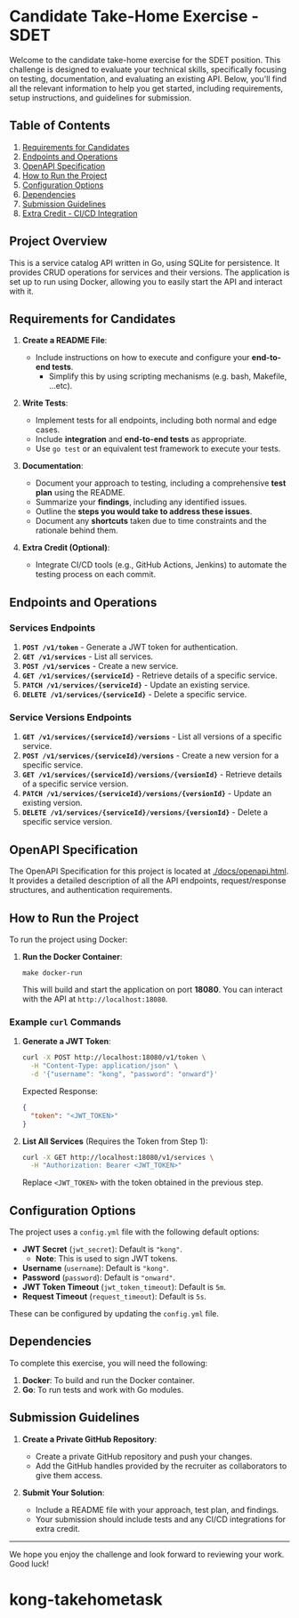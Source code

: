 # Candidate Take-Home Exercise - SDET

Welcome to the candidate take-home exercise for the SDET position. This challenge is designed to evaluate
your technical skills, specifically focusing on testing, documentation, and evaluating an existing API.
Below, you'll find all the relevant information to help you get started, including requirements, setup
instructions, and guidelines for submission.

## Table of Contents
1. [Requirements for Candidates](#requirements-for-candidates)
2. [Endpoints and Operations](#endpoints-and-operations)
3. [OpenAPI Specification](#openapi-specification)
4. [How to Run the Project](#how-to-run-the-project)
5. [Configuration Options](#configuration-options)
6. [Dependencies](#dependencies)
7. [Submission Guidelines](#submission-guidelines)
8. [Extra Credit - CI/CD Integration](#extra-credit---cicd-integration)

## Project Overview
This is a service catalog API written in Go, using SQLite for persistence. It provides CRUD operations
for services and their versions. The application is set up to run using Docker, allowing you to easily
start the API and interact with it.

## Requirements for Candidates

1. **Create a README File**:
   - Include instructions on how to execute and configure your **end-to-end tests**.
     - Simplify this by using scripting mechanisms (e.g. bash, Makefile, ...etc).

2. **Write Tests**:
   - Implement tests for all endpoints, including both normal and edge cases.
   - Include **integration** and **end-to-end tests** as appropriate.
   - Use `go test` or an equivalent test framework to execute your tests.

3. **Documentation**:
   - Document your approach to testing, including a comprehensive **test plan** using the README.
   - Summarize your **findings**, including any identified issues.
   - Outline the **steps you would take to address these issues**.
   - Document any **shortcuts** taken due to time constraints and the rationale behind them.

4. **Extra Credit (Optional)**:
   - Integrate CI/CD tools (e.g., GitHub Actions, Jenkins) to automate the testing process on each
     commit.

## Endpoints and Operations

### Services Endpoints
1. **`POST /v1/token`** - Generate a JWT token for authentication.
2. **`GET /v1/services`** - List all services.
3. **`POST /v1/services`** - Create a new service.
4. **`GET /v1/services/{serviceId}`** - Retrieve details of a specific service.
5. **`PATCH /v1/services/{serviceId}`** - Update an existing service.
6. **`DELETE /v1/services/{serviceId}`** - Delete a specific service.

### Service Versions Endpoints
1. **`GET /v1/services/{serviceId}/versions`** - List all versions of a specific service.
2. **`POST /v1/services/{serviceId}/versions`** - Create a new version for a specific service.
3. **`GET /v1/services/{serviceId}/versions/{versionId}`** - Retrieve details of a specific service
   version.
4. **`PATCH /v1/services/{serviceId}/versions/{versionId}`** - Update an existing version.
5. **`DELETE /v1/services/{serviceId}/versions/{versionId}`** - Delete a specific service version.

## OpenAPI Specification
The OpenAPI Specification for this project is located at
[./docs/openapi.html](./docs/openapi.html). It provides a detailed description of all the API
endpoints, request/response structures, and authentication requirements.

## How to Run the Project

To run the project using Docker:

1. **Run the Docker Container**:
   ```
   make docker-run
   ```
   This will build and start the application on port **18080**. You can interact with the API at
   `http://localhost:18080`.

### Example `curl` Commands

1. **Generate a JWT Token**:
   ```sh
   curl -X POST http://localhost:18080/v1/token \
     -H "Content-Type: application/json" \
     -d '{"username": "kong", "password": "onward"}'
   ```
   Expected Response:
   ```json
   {
     "token": "<JWT_TOKEN>"
   }
   ```

2. **List All Services** (Requires the Token from Step 1):
   ```sh
   curl -X GET http://localhost:18080/v1/services \
     -H "Authorization: Bearer <JWT_TOKEN>"
   ```
   Replace `<JWT_TOKEN>` with the token obtained in the previous step.

## Configuration Options

The project uses a `config.yml` file with the following default options:

- **JWT Secret** (`jwt_secret`): Default is `"kong"`.
  - **Note**: This is used to sign JWT tokens.
- **Username** (`username`): Default is `"kong"`.
- **Password** (`password`): Default is `"onward"`.
- **JWT Token Timeout** (`jwt_token_timeout`): Default is `5m`.
- **Request Timeout** (`request_timeout`): Default is `5s`.

These can be configured by updating the `config.yml` file.

## Dependencies

To complete this exercise, you will need the following:

1. **Docker**: To build and run the Docker container.
2. **Go**: To run tests and work with Go modules.

## Submission Guidelines

1. **Create a Private GitHub Repository**:
   - Create a private GitHub repository and push your changes.
   - Add the GitHub handles provided by the recruiter as collaborators to give them access.

2. **Submit Your Solution**:
   - Include a README file with your approach, test plan, and findings.
   - Your submission should include tests and any CI/CD integrations for extra credit.

---

We hope you enjoy the challenge and look forward to reviewing your work. Good luck!
# kong-takehometask
